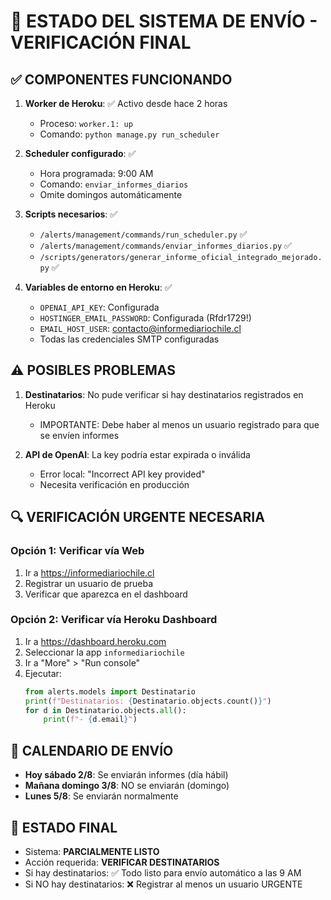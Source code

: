 # 🚨 ESTADO DEL SISTEMA DE ENVÍO - VERIFICACIÓN FINAL

## ✅ COMPONENTES FUNCIONANDO

1. **Worker de Heroku**: ✅ Activo desde hace 2 horas
   - Proceso: `worker.1: up`
   - Comando: `python manage.py run_scheduler`

2. **Scheduler configurado**: ✅
   - Hora programada: 9:00 AM
   - Comando: `enviar_informes_diarios`
   - Omite domingos automáticamente

3. **Scripts necesarios**: ✅
   - `/alerts/management/commands/run_scheduler.py` ✅
   - `/alerts/management/commands/enviar_informes_diarios.py` ✅
   - `/scripts/generators/generar_informe_oficial_integrado_mejorado.py` ✅

4. **Variables de entorno en Heroku**: ✅
   - `OPENAI_API_KEY`: Configurada
   - `HOSTINGER_EMAIL_PASSWORD`: Configurada (Rfdr1729!)
   - `EMAIL_HOST_USER`: contacto@informediariochile.cl
   - Todas las credenciales SMTP configuradas

## ⚠️ POSIBLES PROBLEMAS

1. **Destinatarios**: No pude verificar si hay destinatarios registrados en Heroku
   - IMPORTANTE: Debe haber al menos un usuario registrado para que se envíen informes

2. **API de OpenAI**: La key podría estar expirada o inválida
   - Error local: "Incorrect API key provided"
   - Necesita verificación en producción

## 🔍 VERIFICACIÓN URGENTE NECESARIA

### Opción 1: Verificar vía Web
1. Ir a https://informediariochile.cl
2. Registrar un usuario de prueba
3. Verificar que aparezca en el dashboard

### Opción 2: Verificar vía Heroku Dashboard
1. Ir a https://dashboard.heroku.com
2. Seleccionar la app `informediariochile`
3. Ir a "More" > "Run console"
4. Ejecutar:
   ```python
   from alerts.models import Destinatario
   print(f"Destinatarios: {Destinatario.objects.count()}")
   for d in Destinatario.objects.all():
       print(f"- {d.email}")
   ```

## 📅 CALENDARIO DE ENVÍO

- **Hoy sábado 2/8**: Se enviarán informes (día hábil)
- **Mañana domingo 3/8**: NO se enviarán (domingo)
- **Lunes 5/8**: Se enviarán normalmente

## 🚦 ESTADO FINAL

- Sistema: **PARCIALMENTE LISTO**
- Acción requerida: **VERIFICAR DESTINATARIOS**
- Si hay destinatarios: ✅ Todo listo para envío automático a las 9 AM
- Si NO hay destinatarios: ❌ Registrar al menos un usuario URGENTE